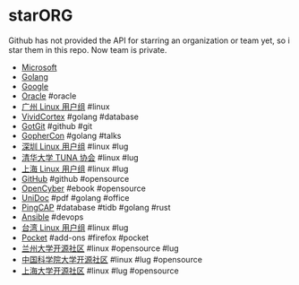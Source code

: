 # starORG

Github has not provided the API for starring an organization or team yet, so i star them in this repo. Now team is private.

- [Microsoft](https://github.com/microsoft)
- [Golang](https://github.com/golang)
- [Google](https://github.com/google)
- [Oracle](https://github.com/oracle) #oracle
- [广州 Linux 用户组](https://github.com/gzlug) #linux
- [VividCortex](https://github.com/VividCortex) #golang #database
- [GotGit](https://github.com/gotgit) #github #git
- [GopherCon](https://github.com/gophercon) #golang #talks
- [深圳 Linux 用户组](https://github.com/shenzhenlug) #linux #lug
- [清华大学 TUNA 协会](https://github.com/tuna/) #linux #lug
- [上海 Linux 用户组](https://github.com/shanghailug) #linux #lug
- [GitHub](https://github.com/github) #github #opensource
- [OpenCyber](https://github.com/OpenCyberTranslationProject) #ebook #opensource
- [UniDoc](https://github.com/unidoc) #pdf #golang #office
- [PingCAP](https://github.com/pingcap) #database #tidb #golang #rust
- [Ansible](https://github.com/ansible) #devops
- [台湾 Linux 用户组](https://github.com/linux-taiwan) #linux #lug
- [Pocket](https://github.com/Pocket) #add-ons #firefox #pocket
- [兰州大学开源社区](https://github.com/LZUOSS) #linux #opensource #lug
- [中国科学院大学开源社区](https://github.com/opencas) #linux #lug #opensource
- [上海大学开源社区](https://github.com/shuosc) #linux #lug #opensource
